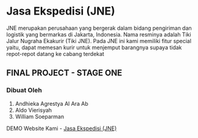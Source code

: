 # Jasa Ekspedisi (JNE)

JNE merupakan perusahaan yang bergerak dalam bidang pengiriman dan logistik yang bermarkas di Jakarta, Indonesia. Nama resminya adalah Tiki Jalur Nugraha
Ekakurir (Tiki JNE). Pada JNE ini kami memiliki fitur special yaitu, dapat memesan kurir untuk menjemput barangnya supaya tidak repot-repot datang ke cabang terdekat

## FINAL PROJECT - STAGE ONE

### Dibuat Oleh

1. Andhieka Agrestya Al Ara Ab
2. Aldo Vierisyah
3. William Soeparman

DEMO Website Kami - [Jasa Ekspedisi (JNE)](https://razpanel.netlify.app/)
